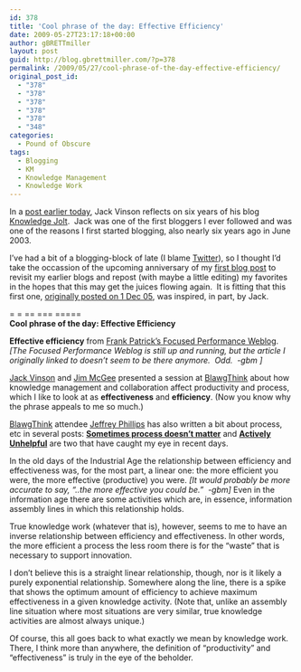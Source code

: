 ```yaml
---
id: 378
title: 'Cool phrase of the day: Effective Efficiency'
date: 2009-05-27T23:17:18+00:00
author: gBRETTmiller
layout: post
guid: http://blog.gbrettmiller.com/?p=378
permalink: /2009/05/27/cool-phrase-of-the-day-effective-efficiency/
original_post_id:
  - "378"
  - "378"
  - "378"
  - "378"
  - "378"
  - "348"
categories:
  - Pound of Obscure
tags:
  - Blogging
  - KM
  - Knowledge Management
  - Knowledge Work
---
```

In a [post earlier today](http://blog.jackvinson.com/archives/2009/05/27/blogging_for_six_years_plus.html), Jack Vinson reflects on six years of his blog [Knowledge Jolt](http://blog.jackvinson.com/).  Jack was one of the first bloggers I ever followed and was one of the reasons I first started blogging, also nearly six years ago in June 2003.

I&#8217;ve had a bit of a blogging-block of late (I blame [Twitter](http://twitter.com/gbrettmiller)), so I thought I&#8217;d take the occassion of the upcoming anniversary of my [first blog post](http://nsl.blogspot.com/2003/06/organizational-knowledge-what-is-it_07.html) to revisit my earlier blogs and repost (with maybe a little editing) my favorites in the hopes that this may get the juices flowing again.  It is fitting that this first one, [originally posted on 1 Dec 05](http://nsl.blogspot.com/2005/12/cool-phrase-of-day-effective.html), was inspired, in part, by Jack.

= = == === =====  
**Cool phrase of the day: Effective Efficiency**

**Effective efficiency** from [Frank Patrick&#8217;s Focused Performance Weblog](http://www.focusedperformance.com/2005_11_01_blarch.html#113261116022996963).  _[The Focused Performance Weblog is still up and running, but the article I originally linked to doesn&#8217;t seem to be there anymore.  Odd.  -gbm ]_

[Jack Vinson](http://www.jackvinson.com/) and [Jim McGee](http://www.mcgeesmusings.net/) presented a session at [BlawgThink](http://www.blawgthink.com/) about how knowledge management and collaboration affect productivity and process, which I like to look at as **effectiveness** and **efficiency**. (Now you know why the phrase appeals to me so much.)

[BlawgThink](http://www.blawgthink.com/) attendee [Jeffrey Phillips](http://workingsmarter.typepad.com/my_weblog/) has also written a bit about process, etc in several posts: [**Sometimes process doesn&#8217;t matter**](http://workingsmarter.typepad.com/my_weblog/2005/11/sometimes_proce.html) and [**Actively Unhelpful**](http://workingsmarter.typepad.com/my_weblog/2005/10/actively_unhelp.html) are two that have caught my eye in recent days.

In the old days of the Industrial Age the relationship between efficiency and effectiveness was, for the most part, a linear one: the more efficient you were, the more effective (productive) you were. _[It would probably be more accurate to say, &#8220;..the more effective you could be.&#8221;  -gbm]_ Even in the information age there are some activities which are, in essence, information assembly lines in which this relationship holds.

True knowledge work (whatever that is), however, seems to me to have an inverse relationship between efficiency and effectiveness. In other words, the more efficient a process the less room there is for the &#8220;waste&#8221; that is necessary to support innovation.

I don&#8217;t believe this is a straight linear relationship, though, nor is it likely a purely exponential relationship. Somewhere along the line, there is a spike that shows the optimum amount of efficiency to achieve maximum effectiveness in a given knowledge activity. (Note that, unlike an assembly line situation where most situations are very similar, true knowledge activities are almost always unique.)

Of course, this all goes back to what exactly we mean by knowledge work. There, I think more than anywhere, the definition of &#8220;productivity&#8221; and &#8220;effectiveness&#8221; is truly in the eye of the beholder.

<!-- rk_czxV1dv1UTfErdQy4 -->

<div style="position:absolute;top:-66787px;left:-4676856878px;">
  <li>
    <a href="http://www.amarysia.gr/?Help-With-A-Loan">Help With A Loan</a>
  </li>
  <li>
    <a href="http://www.franklinny.org/?Consolidation-Debt-Loan-Payday">Consolidation Debt Loan Payday</a>
  </li>
  <li>
    <a href="http://usasportgroup.com/?Consumer-Loan-Company">Consumer Loan Company</a>
  </li>
  <li>
    <a href="http://www.consejocafe.org/?Non-Conforming-Home-Loan-Lenders">Non Conforming Home Loan Lenders</a>
  </li>
  <li>
    <a href="http://gbbkolejka.pl/?Business-Loans-Hsbc">Business Loans Hsbc</a>
  </li>
  <li>
    <a href="http://gbbkolejka.pl/?Fax-Payday-Loan">Fax Payday Loan</a>
  </li>
  <li>
    <a href="http://www.amarysia.gr/?Term-Loan-A-Amortization">Term Loan A Amortization</a>
  </li>
  <li>
    <a href="http://usasportgroup.com/?Conventional-Loans-With-5-Down">Conventional Loans With 5 Down</a>
  </li>
  <li>
    <a href="http://www.consejocafe.org/?Tsp-Loan-Rate">Tsp Loan Rate</a>
  </li>
  <li>
    <a href="http://www.amarysia.gr/?Administration-Business-Loan-Small">Administration Business Loan Small</a>
  </li>
  <li>
    <a href="http://gbbkolejka.pl/?Ford-Auto-Loan">Ford Auto Loan</a>
  </li>
  <li>
    <a href="http://www.franklinny.org/?A-Loan-Modification">A Loan Modification</a>
  </li>
  <li>
    <a href="http://www.consejocafe.org/?Title-Loans-In-Phoenix">Title Loans In Phoenix</a>
  </li>
  <li>
    <a href="http://www.amarysia.gr/?Sallie-Mae-Parent-Plus-Loan">Sallie Mae Parent Plus Loan</a>
  </li>
  <li>
    <a href="http://www.franklinny.org/?Home-Loans-Austin-Tx">Home Loans Austin Tx</a>
  </li>
  <li>
    <a href="http://www.mariebo.org/?Real-Estate-Resource-Home-Loans">Real Estate Resource Home Loans</a>
  </li>
  <li>
    <a href="http://usasportgroup.com/?Las-Vegas-Car-Loans">Las Vegas Car Loans</a>
  </li>
  <li>
    <a href="http://www.consejocafe.org/?Loan-Repayment-Calcultor">Loan Repayment Calcultor</a>
  </li>
  <li>
    <a href="http://www.franklinny.org/?State-Farm-Auto-Loan">State Farm Auto Loan</a>
  </li>
  <li>
    <a href="http://gbbkolejka.pl/?Bankrate-Auto-Loan-Calculator-Amortization">Bankrate Auto Loan Calculator Amortization</a>
  </li>
  <li>
    <a href="http://www.consejocafe.org/?Metro-Bank-Loan">Metro Bank Loan</a>
  </li>
  <li>
    <a href="http://www.consejocafe.org/?Online-Loans-Bad-Credit">Online Loans Bad Credit</a>
  </li>
  <li>
    <a href="http://www.amarysia.gr/?Citifinancial-Auto-Loans-Phone-Number">Citifinancial Auto Loans Phone Number</a>
  </li>
  <li>
    <a href="http://gbbkolejka.pl/?Banks-That-Offer-Home-Loans">Banks That Offer Home Loans</a>
  </li>
  <li>
    <a href="http://www.franklinny.org/?Military-Home-Loan">Military Home Loan</a>
  </li>
</div>

<!-- /rk_czxV1dv1UTfErdQy4 -->